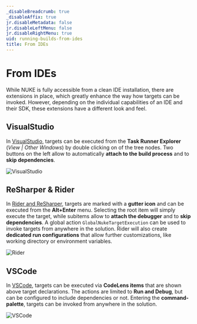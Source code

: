 ```yaml
---
_disableBreadcrumb: true
_disableAffix: true
jr.disableMetadata: false
jr.disableLeftMenu: false
jr.disableRightMenu: true
uid: running-builds-from-ides
title: From IDEs
---
```


# From IDEs

While NUKE is fully accessible from a clean IDE installation, there are extensions in place, which greatly enhance the way how targets can be invoked. However, depending on the individual capabilities of an IDE and their SDK, these extensions have a different look and feel.

## VisualStudio

<!--<a href="https://github.com/nuke-build/visualstudio"><img src="https://img.shields.io/vscode-marketplace/v/nuke.visualstudio.svg?label=release&colorB=0A7BBB&style=flat-square&logo=data%3Aimage%2Fpng%3Bbase64%2CiVBORw0KGgoAAAANSUhEUgAAAEAAAABACAQAAAAAYLlVAAAABGdBTUEAALGPC%2FxhBQAAACBjSFJNAAB6JgAAgIQAAPoAAACA6AAAdTAAAOpgAAA6mAAAF3CculE8AAAAAmJLR0QAAKqNIzIAAAAHdElNRQfiCAoFEhc1eYxzAAAFDUlEQVRo3sWZW2wUVRjHf9PSQlvA1CKltCuIiAGBAlooFhAqpasmvpgQ9UF9AIMhqIgvJj6okTdNNAYSKxoMEEChiAIJUTEaCEbxAoLFqCy19Eq5lN4o292%2FDzvdzM7slu7uTPkez%2FnO%2BX7znXP%2B5zLgoQlN1yGtk0%2BGvAw0CMAMtSiok3pTc5QthhnDBIhYi3boceUPK0QMgCT16Khe1lRlDhOEA0CSQjqnD7REucOQi7gAEbuqg3pGRTIMbwGYwREKE1QHqaN2hNdZGMSymM0dGbcQAICUAYTQTG3QXGXdApExwx%2BX1KxP5dfYeHN6kEk4YE2ph5%2BlH6PddOlbrVaJXXA9AhBCsy3hIxbUGb2t2cqQtwBCqFQ%2FJejwhMYnB5DkJBTAPLZQlsAhnyQXdlLuArifGuYlnbihAAgggzDEl0cz%2FEfMdS%2B8CSCAbHwsZiFfcFhhJ4IAyqhhjpvho53L0BrVq19Sm17VaDk9UJl%2B183sX01MYRUIoak6bBb2aZumWIVFCM3XSUfza%2BpyBcB0nqxDluVUNbCihVC5Tjkan9VzOuomAJqkA9GqVq1XngbC%2F2Fr2K%2BvNEu5%2Bs41ABPBp%2F3Ryj5t1WShhTpta9ahjSoQLgOYCCXaZ3E4rrWO5P%2BllcoSHgCYCMXaG5Ps2NQfUGlkgroDYFNCA0Ej6wjzhKlHmZbqa2ziXS4lkqpUzCHFBoImXiTESlucs7xBLUF3j5FxNiMDoJk99NgqDvOl2%2BHjAghgKRvJs1U8z3uUuH2adwAIYBkfMs3hm8NqdlKBqxdNG4AAKi3hQ7QSilYbLGIXqxjlHkIMQDT8PWZBLzU8Rm1M1kt4n3co8uAkLIQq9Xd0jV7QGuUIFekzhWNWb1hHtMBlIRJCD0fDh3VMSyKnXKEJ2m1DkAJ6VvmuAQih5frHLO5VjXwD810RhF0OhE5t1m%2BuAAihKgUGCrVWubIPTqF2OhBCNqFOQ4oNRnGSbAr5mdf4HlkFx0DQykuIJ2PU0b2bpRAaqfv0lCbHlxohNF7bHVlwJwMGQB9nOJMI0UDQxnrE0y5%2BeTJdGRhwkfXsIHxLAMxMtfMK291DSDqZBrSzgW1xEXo44dhDvTChAn2ikGUyhdWsrfJrjO047837gInwsYkQ1Gm9pVLnS4mHACB0u7aoQ99olYrjvwV7CmBmYWH8x5mhA6TxTGfAJY6n8QUAjNAYcgjSRdDNs24SAISZwBymYNCi8zTQTgfXY%2FcCbwG6OUUdxZRTxQsU0EUjAQIK0EAzl%2Bkk6CVOtGdBJsVU8CiL8ZGB6OEqbTRyngDnuUArV%2Bihf%2BhDdZO3YoBmw9YAMvFRgZ8KfJZrSz9dXKGFCwQIUE8jF%2BngeuIHnZQALBgjuJNF%2BHmQkpjLWcT66KSdZv4jQIAGmrhEJzfsQ5UigKV5FpNYzCOUMzEOxoBbLx200WQOVQOtXKabfiA9gChGNnexBD8LKLrp5hWimyu00kA95wiQx2bGpQUQHZRs7uYh%2FMyncMh7aB99jB7Ue2gAFoyRTGUpfsoY74puJQNgwRjFNJZRzQOMSwMjSB21KTYXQA73Ukk18yhIGqODY%2Bzma1rSSqMAcplOJdXMJX9IGGHqOcjnkbOT4cY4CiCPGSxnBaXkD%2BLay6%2Fs4QABQq6LuxAao3K9rh90Nc7On%2BDXrcsgAhjLTKpYzkxuwwBuUMd%2B9vEnN4ZpyxdC%2BVqhTQroF60d7Pf9%2F%2FjWo01%2B4cF9AAAAJXRFWHRkYXRlOmNyZWF0ZQAyMDE4LTA4LTEwVDA1OjE4OjIzLTA0OjAwqL3qhAAAACV0RVh0ZGF0ZTptb2RpZnkAMjAxOC0wOC0xMFQwNToxODoyMy0wNDowMNngUjgAAAAASUVORK5CYII%3D" class="custombadge"/></a>-->

In [VisualStudio](https://github.com/nuke-build/visualstudio), targets can be executed from the **Task Runner Explorer** (_View | Other Windows_) by double clicking on of the tree nodes. Two buttons on the left allow to automatically **attach to the build process** and to **skip dependencies**.

![VisualStudio](~/images/visualstudio.png)

## ReSharper & Rider

<!--[![Release](https://img.shields.io/resharper/v/ReSharper.Nuke.svg?label=release%20&colorB=0A7BBB&style=flat-square&logo=%20data%3Aimage%2Fpng%3Bbase64%2CiVBORw0KGgoAAAANSUhEUgAAADIAAAAxCAYAAACYq%2FofAAAAAXNSR0IArs4c6QAAAARnQU1BAACxjwv8YQUAAAAJcEhZcwAADsMAAA7DAcdvqGQAAAAZdEVYdFNvZnR3YXJlAHBhaW50Lm5ldCA0LjAuMjHxIGmVAAAE%2BElEQVRoQ%2B2Ya0hkZRzG3d1oWehLLQS2QRC1tEWflhLqU0QgsbAb6ZesiL5KXxKE3GBa86uE0IdWiTJq8BLGMiqapnjDYfAy3jCv6XgfZC7explxnJ73zDPvnOM7M%2BtlslrOD%2F7InOc5%2F%2Ff8z3mvZplkgJKSkuzS0tIb8bBYLC9RMoDr1%2FW%2B4uLiG5RUDg8PFxCek4Tf7%2Fe4XK7W0dHRosbGxieZ6tg4nU7%2F3t5eNB67u7tBSpK8vLwr29vbXr1veno6Ci7QYgSCT6inJRQK7UxNTd3F23ucKR%2FGBbyMAG%2FXWFpaClCT2Gy2F4PBIB0x0FYbZRXoZyokzszMTFdtbe0Vpk1JTU3NawcHB7wrBn7XU5a0tLS8Q1kyNDRko6wCPSOFCCYnJ2uYNiXLy8tv0y4ZHx%2F%2FnrIEL6aIsmRlZeUzyirQM1YI3mxodXX1OaZOCvr517RLPB7PR5QlGH9WyhIM%2BDzKKtCVQtCHf8Cfi0ejsLDwGfTdj2dnZ23hcPgQ1xRQSAVTayDXbYQ1Hmtra7u0SlDc4djYWEQfW1tbVBNMTExoWldX1wzTJ4CetBDKKbHb7Rb4eEeCjY2NOVo04PmCUsbAyzC0oYHrpyokNzf3Mvp7mLdIcO%2F%2FqxAButdPvEVyHoWg3cwWgi8yy1skSQr5HOEXEYlEDOuHAIteAN3Rrw8Qoizx%2BXzbcd3tdjuZPoHwxKwJjlNIX1%2FfG3gwZZBgsI%2FSooAuoXyd9vb2IsoSDOp6yhp4nmggEHiBcnLgO1EhdXV1l3p7ewuwrdik3QC%2B0pe0KmBK7aFNQzzg8PDwNcoSfJE%2FaNHA9iRUWVn5LOXkwKcUsrm5GcEqGjwaIyMjwZ2dnaB4gGSguHB1dfV1pjaQn59%2Fyev1TtCqgd%2FRqqqqp2iRrK%2Bv0xFjf39%2FlVJq4FMKOQ3oZtH%2B%2Fv57TKsgti94QXTHwKCdpCzBzvgaZQm%2Bsp1yauA7cyFic4civmXKpGBVfpV2CRZCB2XJ4OBgLmUJvtx3lFMD35kKwf5nrbOz8w5SKdtrdMGfEZsi8Pa3eYsE1%2Ffiui6UJV3MdnF9YWHhPtMbge%2FUhSwuLkYKCgqymUoBDT%2BgNWOgkF%2BY3gg0pRDMEn%2FOzc3d1we6zwZlA5gqq5lK4V8vBA%2BgTL%2BYJt%2FD9QgtEnSZcFtb2y3aDPwnCxHMz88bFqo4WHVXm5ubL9MmQZ4yRAdW7yFaJVjgQkLTB44BDsoSjA%2B33oMZ7C7TG4H32IWUlZVlo9st0WYAx9UfaVMoLy9%2FCznpjIFV%2FnfKku7u7luUJVi7fqWcHniPXYgAjd1Bb6IzgVhHcFb5lDYD2La8S5sEC6zSBh76K8oSLMCfUE4PvCcqxGKxXMTgV05vAhyGvHj7ypYDW5NvaJFg2v6AsgRH3t8oSyoqKm5TTg%2B8JypE0NDQcBVvWVkXBCiylTYJthx1lCXYmrxJWYKd7V%2BUNfhflMcopwfGExciwEz1figUEud0Q4hrDofjQ9o0XC6XT%2B%2FBnixKSYJj9FVMGjt6Hwa2W%2BzRaEkPnvsmHjxHH7j2POW04Mu83tHRkXM0rFbrK7Ro9PT03NTr9fX1OZQk4v9ira2thjzY4r9M2cTExMTExMTExMTkEaSpqemB3W5fznTg2LrMJs6HgYEB5YSYKdjE%2BfDIFOJ0Ol1sN%2BOwifMB7T2Bc%2FrT%2F0SwCZOHk5X1N%2Fu%2FydjP06PFAAAAAElFTkSuQmCC)](https://github.com/nuke-build/resharper)-->

In [Rider and ReSharper](https://github.com/nuke-build/resharper), targets are marked with a **gutter icon** and can be executed from the **Alt+Enter** menu. Selecting the root item will simply execute the target, while subitems allow to **attach the debugger** and to **skip dependencies**. A global action `GlobalNukeTargetExecution` can be used to invoke targets from anywhere in the solution. Rider will also create **dedicated run configurations** that allow further customizations, like working directory or environment variables.

![Rider](~/images/rider.png)

## VSCode

<!--[![Release](https://img.shields.io/vscode-marketplace/v/nuke.support.svg?label=release&colorB=0A7BBB&style=flat-square&logo=data%3Aimage%2Fpng%3Bbase64%2CiVBORw0KGgoAAAANSUhEUgAAAEAAAABACAQAAAAAYLlVAAAABGdBTUEAALGPC%2FxhBQAAACBjSFJNAAB6JgAAgIQAAPoAAACA6AAAdTAAAOpgAAA6mAAAF3CculE8AAAAAmJLR0QAAKqNIzIAAAAHdElNRQfiCAoFEhc1eYxzAAAFDUlEQVRo3sWZW2wUVRjHf9PSQlvA1CKltCuIiAGBAlooFhAqpasmvpgQ9UF9AIMhqIgvJj6okTdNNAYSKxoMEEChiAIJUTEaCEbxAoLFqCy19Eq5lN4o292%2FDzvdzM7slu7uTPkez%2FnO%2BX7znXP%2B5zLgoQlN1yGtk0%2BGvAw0CMAMtSiok3pTc5QthhnDBIhYi3boceUPK0QMgCT16Khe1lRlDhOEA0CSQjqnD7REucOQi7gAEbuqg3pGRTIMbwGYwREKE1QHqaN2hNdZGMSymM0dGbcQAICUAYTQTG3QXGXdApExwx%2BX1KxP5dfYeHN6kEk4YE2ph5%2BlH6PddOlbrVaJXXA9AhBCsy3hIxbUGb2t2cqQtwBCqFQ%2FJejwhMYnB5DkJBTAPLZQlsAhnyQXdlLuArifGuYlnbihAAgggzDEl0cz%2FEfMdS%2B8CSCAbHwsZiFfcFhhJ4IAyqhhjpvho53L0BrVq19Sm17VaDk9UJl%2B183sX01MYRUIoak6bBb2aZumWIVFCM3XSUfza%2BpyBcB0nqxDluVUNbCihVC5Tjkan9VzOuomAJqkA9GqVq1XngbC%2F2Fr2K%2BvNEu5%2Bs41ABPBp%2F3Ryj5t1WShhTpta9ahjSoQLgOYCCXaZ3E4rrWO5P%2BllcoSHgCYCMXaG5Ps2NQfUGlkgroDYFNCA0Ej6wjzhKlHmZbqa2ziXS4lkqpUzCHFBoImXiTESlucs7xBLUF3j5FxNiMDoJk99NgqDvOl2%2BHjAghgKRvJs1U8z3uUuH2adwAIYBkfMs3hm8NqdlKBqxdNG4AAKi3hQ7QSilYbLGIXqxjlHkIMQDT8PWZBLzU8Rm1M1kt4n3co8uAkLIQq9Xd0jV7QGuUIFekzhWNWb1hHtMBlIRJCD0fDh3VMSyKnXKEJ2m1DkAJ6VvmuAQih5frHLO5VjXwD810RhF0OhE5t1m%2BuAAihKgUGCrVWubIPTqF2OhBCNqFOQ4oNRnGSbAr5mdf4HlkFx0DQykuIJ2PU0b2bpRAaqfv0lCbHlxohNF7bHVlwJwMGQB9nOJMI0UDQxnrE0y5%2BeTJdGRhwkfXsIHxLAMxMtfMK291DSDqZBrSzgW1xEXo44dhDvTChAn2ikGUyhdWsrfJrjO047837gInwsYkQ1Gm9pVLnS4mHACB0u7aoQ99olYrjvwV7CmBmYWH8x5mhA6TxTGfAJY6n8QUAjNAYcgjSRdDNs24SAISZwBymYNCi8zTQTgfXY%2FcCbwG6OUUdxZRTxQsU0EUjAQIK0EAzl%2Bkk6CVOtGdBJsVU8CiL8ZGB6OEqbTRyngDnuUArV%2Bihf%2BhDdZO3YoBmw9YAMvFRgZ8KfJZrSz9dXKGFCwQIUE8jF%2BngeuIHnZQALBgjuJNF%2BHmQkpjLWcT66KSdZv4jQIAGmrhEJzfsQ5UigKV5FpNYzCOUMzEOxoBbLx200WQOVQOtXKabfiA9gChGNnexBD8LKLrp5hWimyu00kA95wiQx2bGpQUQHZRs7uYh%2FMyncMh7aB99jB7Ue2gAFoyRTGUpfsoY74puJQNgwRjFNJZRzQOMSwMjSB21KTYXQA73Ukk18yhIGqODY%2Bzma1rSSqMAcplOJdXMJX9IGGHqOcjnkbOT4cY4CiCPGSxnBaXkD%2BLay6%2Fs4QABQq6LuxAao3K9rh90Nc7On%2BDXrcsgAhjLTKpYzkxuwwBuUMd%2B9vEnN4ZpyxdC%2BVqhTQroF60d7Pf9%2F%2FjWo01%2B4cF9AAAAJXRFWHRkYXRlOmNyZWF0ZQAyMDE4LTA4LTEwVDA1OjE4OjIzLTA0OjAwqL3qhAAAACV0RVh0ZGF0ZTptb2RpZnkAMjAxOC0wOC0xMFQwNToxODoyMy0wNDowMNngUjgAAAAASUVORK5CYII%3D)](https://github.com/nuke-build/vscode)-->

In [VSCode](https://github.com/nuke-build/vscode), targets can be executed via **CodeLens items** that are shown above target declarations. The actions are limited to **Run and Debug**, but can be configured to include dependencies or not. Entering the **command-palette**, targets can be invoked from anywhere in the solution.

![VSCode](~/images/vscode.png)

